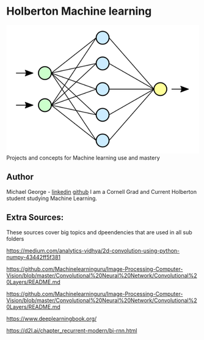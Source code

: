 # Holberton Machine learning 
![Neural Nets in action](./neural_net.png)
Projects and concepts for Machine learning use and mastery

## Author
Michael George - [linkedin](https://www.linkedin.com/in/mageorge/) [github](https://github.com/mag389)
I am a Cornell Grad and Current Holberton student studying Machine Learning.

## Extra Sources:
These sources cover big topics and dpeendencies that are used in all sub folders

https://medium.com/analytics-vidhya/2d-convolution-using-python-numpy-43442ff5f381

https://github.com/Machinelearninguru/Image-Processing-Computer-Vision/blob/master/Convolutional%20Neural%20Network/Convolutional%20Layers/README.md

https://github.com/Machinelearninguru/Image-Processing-Computer-Vision/blob/master/Convolutional%20Neural%20Network/Convolutional%20Layers/README.md

https://www.deeplearningbook.org/

https://d2l.ai/chapter_recurrent-modern/bi-rnn.html
